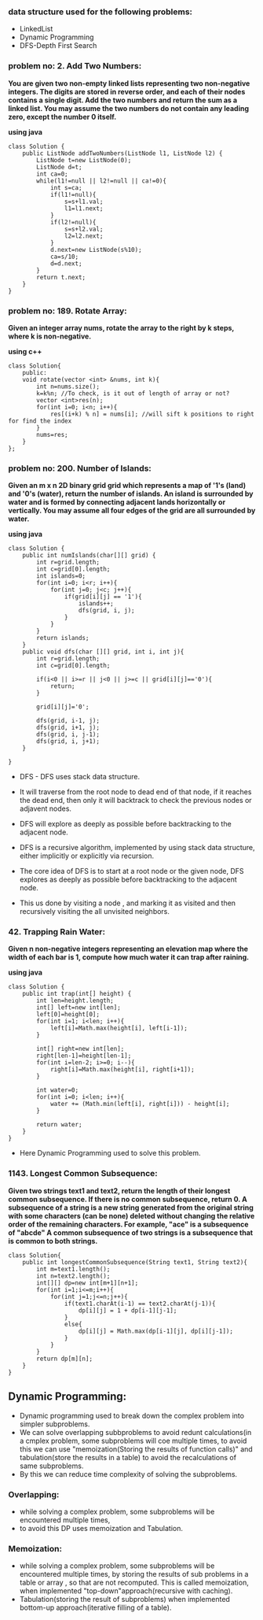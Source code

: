 ### data structure used for the following problems:
* LinkedList
* Dynamic Programming
* DFS-Depth First Search





### problem no: 2. Add Two Numbers:
   
**You are given two non-empty linked lists representing two non-negative integers. The digits are stored in reverse order, and each of their nodes contains a single digit. Add the two numbers and return the sum as a linked list.
You may assume the two numbers do not contain any leading zero, except the number 0 itself.**

**using java**

```
class Solution {
    public ListNode addTwoNumbers(ListNode l1, ListNode l2) {
        ListNode t=new ListNode(0);
        ListNode d=t;
        int ca=0;
        while(l1!=null || l2!=null || ca!=0){
            int s=ca;
            if(l1!=null){
                s=s+l1.val;
                l1=l1.next;
            }
            if(l2!=null){
                s=s+l2.val;
                l2=l2.next;
            }
            d.next=new ListNode(s%10);
            ca=s/10;
            d=d.next;
        }
        return t.next;
    }
}
```

### problem no: 189. Rotate Array:

**Given an integer array nums, rotate the array to the right by k steps, where k is non-negative.**

**using c++**

```
class Solution{
    public:
    void rotate(vector <int> &nums, int k){
        int n=nums.size();
        k=k%n; //To check, is it out of length of array or not?
        vector <int>res(n);
        for(int i=0; i<n; i++){
            res[(i+k) % n] = nums[i]; //will sift k positions to right for find the index 
        }
        nums=res;
    }
};
```

### problem no: 200. Number of Islands:

**Given an m x n 2D binary grid grid which represents a map of '1's (land) and '0's (water), return the number of islands.
An island is surrounded by water and is formed by connecting adjacent lands horizontally or vertically. You may assume all four edges of the grid are all surrounded by water.**

**using java**

```
class Solution {
    public int numIslands(char[][] grid) {
        int r=grid.length;
        int c=grid[0].length;
        int islands=0;
        for(int i=0; i<r; i++){
            for(int j=0; j<c; j++){
                if(grid[i][j] == '1'){
                    islands++;
                    dfs(grid, i, j);
                }
            }
        }
        return islands;
    }
    public void dfs(char [][] grid, int i, int j){
        int r=grid.length;
        int c=grid[0].length;

        if(i<0 || i>=r || j<0 || j>=c || grid[i][j]=='0'){
            return;
        }

        grid[i][j]='0';

        dfs(grid, i-1, j);
        dfs(grid, i+1, j);
        dfs(grid, i, j-1);
        dfs(grid, i, j+1);
    }

}
```

* DFS - DFS uses stack data structure.
* It will traverse from the root node to dead end of that node, if it reaches the dead end, then only it will backtrack to check the previous nodes or adjavent nodes.
* DFS will explore as deeply as possible before backtracking to the adjacent node.

* DFS is a recursive algorithm, implemented by using stack data structure, either implicitly or explicitly via recursion.
* The core idea of DFS is to start at a root node or the given node, DFS explores as deeply as possible before backtracking to the adjacent node.
* This us done by visiting a node , and marking it as visited and then recursively visiting the all unvisited neighbors.
  
  

### 42. Trapping Rain Water:

**Given n non-negative integers representing an elevation map where the width of each bar is 1, compute how much water it can trap after raining.**

**using java**

```
class Solution {
    public int trap(int[] height) {
        int len=height.length;
        int[] left=new int[len];
        left[0]=height[0];
        for(int i=1; i<len; i++){
            left[i]=Math.max(height[i], left[i-1]);
        }

        int[] right=new int[len];
        right[len-1]=height[len-1];
        for(int i=len-2; i>=0; i--){
            right[i]=Math.max(height[i], right[i+1]);
        }

        int water=0;
        for(int i=0; i<len; i++){
            water += (Math.min(left[i], right[i])) - height[i];
        }

        return water;
    }
}
```
* Here Dynamic Programming used to solve this problem.
  
### 1143. Longest Common Subsequence:

**Given two strings text1 and text2, return the length of their longest common subsequence. If there is no common subsequence, return 0.
A subsequence of a string is a new string generated from the original string with some characters (can be none) deleted without changing the relative order of the remaining characters.
For example, "ace" is a subsequence of "abcde"
A common subsequence of two strings is a subsequence that is common to both strings.**
```
class Solution{
    public int longestCommonSubsequence(String text1, String text2){
        int m=text1.length();
        int n=text2.length();
        int[][] dp=new int[m+1][n+1];
        for(int i=1;i<=m;i++){
            for(int j=1;j<=n;j++){
                if(text1.charAt(i-1) == text2.charAt(j-1)){
                    dp[i][j] = 1 + dp[i-1][j-1];
                }
                else{
                    dp[i][j] = Math.max(dp[i-1][j], dp[i][j-1]);
                }
            }
        }
        return dp[m][n];
    }
}
```
## Dynamic Programming:

* Dynamic programming used to break down the complex problem into simpler subproblems.
* We can solve overlapping subbproblems to avoid redunt calculations(in a cmplex problem, some subproblems will coe multiple times, to avoid this we can use "memoization(Storing the results of function calls)" and tabulation(store the results in a table) to avoid the recalculations of same subproblems.
* By this we can reduce time complexity of solving the subproblems.

### Overlapping:
* while solving a complex problem, some subproblems will be encountered multiple times,
* to avoid this DP uses memoization and Tabulation.
### Memoization:
* while solving a complex problem, some subproblems will be encountered multiple times, by storing the results of sub problems in a table or array , so that are not recomputed. This is called memoization, when implemented "top-down"approach(recursive with caching).
* Tabulation(storing the result of subproblems) when implemented bottom-up approach(iterative filling of a table).

